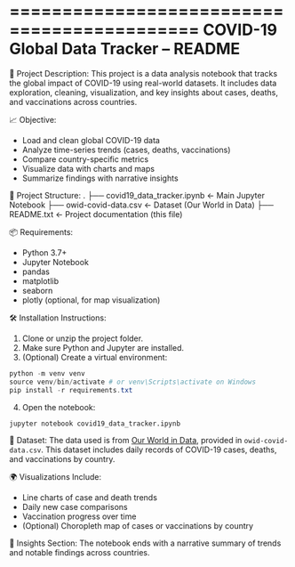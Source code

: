 ============================================
COVID-19 Global Data Tracker – README
============================================

📝 Project Description:
This project is a data analysis notebook that tracks the global impact of COVID-19 using real-world datasets. It includes data exploration, cleaning, visualization, and key insights about cases, deaths, and vaccinations across countries.

📈 Objective:
- Load and clean global COVID-19 data
- Analyze time-series trends (cases, deaths, vaccinations)
- Compare country-specific metrics
- Visualize data with charts and maps
- Summarize findings with narrative insights

📁 Project Structure:
.
├── covid19_data_tracker.ipynb     ← Main Jupyter Notebook
├── owid-covid-data.csv            ← Dataset (Our World in Data)
├── README.txt                     ← Project documentation (this file)

📦 Requirements:
- Python 3.7+
- Jupyter Notebook
- pandas
- matplotlib
- seaborn
- plotly (optional, for map visualization)

🛠️ Installation Instructions:
1. Clone or unzip the project folder.
2. Make sure Python and Jupyter are installed.
3. (Optional) Create a virtual environment:

``` powershell
python -m venv venv
source venv/bin/activate # or venv\Scripts\activate on Windows
pip install -r requirements.txt
```
 4. Open the notebook:
```
jupyter notebook covid19_data_tracker.ipynb
```


📂 Dataset:
The data used is from [Our World in Data](https://ourworldindata.org/covid-cases), provided in `owid-covid-data.csv`. This dataset includes daily records of COVID-19 cases, deaths, and vaccinations by country.

🌍 Visualizations Include:
- Line charts of case and death trends
- Daily new case comparisons
- Vaccination progress over time
- (Optional) Choropleth map of cases or vaccinations by country

📌 Insights Section:
The notebook ends with a narrative summary of trends and notable findings across countries.

